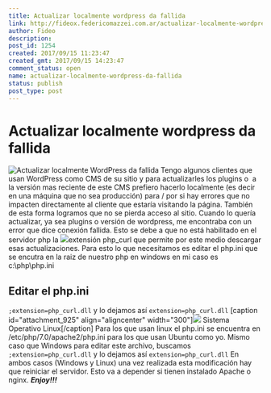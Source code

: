 ```yaml
---
title: Actualizar localmente wordpress da fallida
link: http://fideox.federicomazzei.com.ar/actualizar-localmente-wordpress-da-fallida/
author: Fideo
description:
post_id: 1254
created: 2017/09/15 11:23:47
created_gmt: 2017/09/15 14:23:47
comment_status: open
name: actualizar-localmente-wordpress-da-fallida
status: publish
post_type: post
---
```


# Actualizar localmente wordpress da fallida

![Actualizar localmente WordPress da fallida](/wp-content/uploads/2017/09/wordpress-logo-stacked-rgb.png) Tengo algunos clientes que usan WordPress como CMS de su sitio y para actualizarles los plugins o  a la versión mas reciente de este CMS prefiero hacerlo localmente (es decir en una máquina que no sea producción) para / por si hay errores que no impacten directamente al cliente que estaría visitando la página. También de esta forma logramos que no se pierda acceso al sitio. Cuando lo quería actualizar, ya sea plugins o versión de wordpress, me encontraba con un error que dice conexión fallida. Esto se debe a que no está habilitado en el servidor php la ![](http://fideox.federicomazzei.com.ar/wp-content/uploads/2017/09/php_logo.png)extensión php_curl que permite por este medio descargar esas actualizaciones. Para esto lo que necesitamos es editar el php.ini que se encutra en la raiz de nuestro php en windows en mi caso es c:\php\php.ini

## Editar el php.ini

`;extension=php_curl.dll` y lo dejamos así `extension=php_curl.dll` [caption id="attachment_925" align="aligncenter" width="300"]![](/wp-content/uploads/2015/09/ubuntu-logo112.png) Sistema Operativo Linux[/caption] Para los que usan linux el php.ini se encuentra en /etc/php/7.0/apache2/php.ini para los que usan Ubuntu como yo. Mismo caso que Windows para editar este archivo, buscamos `;extension=php_curl.dll` y lo dejamos así `extension=php_curl.dll` En ambos casos (Windows y Linux) una vez realizada esta modificación hay que reiniciar el servidor. Esto va a depender si tienen instalado Apache o nginx. **_Enjoy!!!_**
